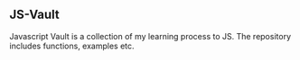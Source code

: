## JS-Vault
Javascript Vault is a collection of my learning process to JS. The repository includes functions, examples etc.
